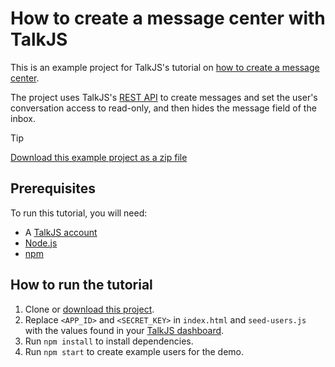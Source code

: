 # How to create a message center with TalkJS

This is an example project for TalkJS's tutorial on [how to create a message center](https://talkjs.com/resources/how-to-create-a-message-center/).

The project uses TalkJS's [REST API](https://talkjs.com/docs/Features/Customizations/Conversation_Actions/) to create messages and set the user's conversation access to read-only, and then hides the message field of the inbox.

> [!TIP]
> [Download this example project as a zip file](https://github.com/talkjs/talkjs-examples/releases/latest/download/howtos.how-to-create-a-message-center.zip)

## Prerequisites

To run this tutorial, you will need:

- A [TalkJS account](https://talkjs.com/dashboard/login)
- [Node.js](https://nodejs.org/en)
- [npm](https://www.npmjs.com/)

## How to run the tutorial

1. Clone or [download this project]((https://github.com/talkjs/talkjs-examples/releases/latest/download/howtos.how-to-create-a-message-center.zip)).
2. Replace `<APP_ID>` and `<SECRET_KEY>` in `index.html` and `seed-users.js` with the values found in your [TalkJS dashboard](https://talkjs.com/dashboard/login).
3. Run `npm install` to install dependencies.
4. Run `npm start` to create example users for the demo.
